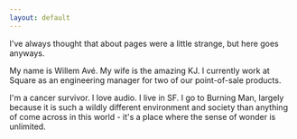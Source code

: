 ```yaml
---
layout: default
---
```


I've always thought that about pages were a little strange, but here goes anyways.

My name is Willem Avé. My wife is the amazing KJ. I currently work at Square as an engineering manager for two of our point-of-sale products.

I'm a cancer survivor. I love audio. I live in SF. I go to Burning Man, largely because it is such a wildly different environment and society than anything of come across in this world - it's a place where the sense of wonder is unlimited.
